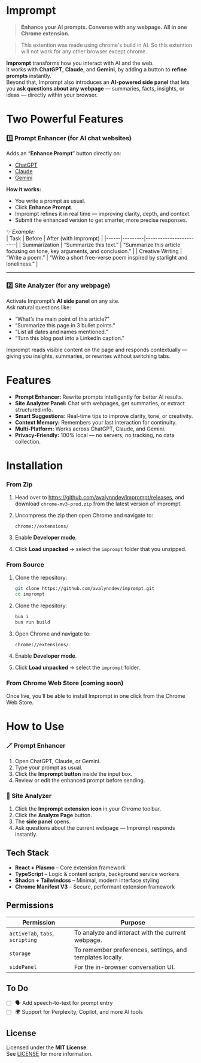 # Imprompt

> **Enhance your AI prompts. Converse with any webpage. All in one Chrome extension.**

> This extention was made using chrome's build in AI. So this extention will not work for any other browser except chrome.

**Imprompt** transforms how you interact with AI and the web.  
It works with **ChatGPT**, **Claude**, and **Gemini**, by adding a button to **refine prompts** instantly.  
Beyond that, Imprompt also introduces an **AI-powered side panel** that lets you **ask questions about any webpage** — summaries, facts, insights, or ideas — directly within your browser.

# Two Powerful Features

### 1️⃣ Prompt Enhancer (for AI chat websites)

Adds an “**Enhance Prompt**” button directly on:

- [ChatGPT](https://chat.openai.com)
- [Claude](https://claude.ai)
- [Gemini](https://gemini.google.com)

**How it works:**

- You write a prompt as usual.
- Click **Enhance Prompt**.
- Imprompt refines it in real time — improving clarity, depth, and context.
- Submit the enhanced version to get smarter, more precise responses.

✨ _Example:_  
| Task | Before | After (with Imprompt) |
|------|---------|------------------------|
| Summarization | “Summarize this text.” | “Summarize this article focusing on tone, key arguments, and conclusion.” |
| Creative Writing | “Write a poem.” | “Write a short free-verse poem inspired by starlight and loneliness.” |

---

### 2️⃣ Site Analyzer (for any webpage)

Activate Imprompt’s **AI side panel** on any site.  
Ask natural questions like:

- “What’s the main point of this article?”
- “Summarize this page in 3 bullet points.”
- “List all dates and names mentioned.”
- “Turn this blog post into a LinkedIn caption.”

Imprompt reads visible content on the page and responds contextually — giving you insights, summaries, or rewrites without switching tabs.

# Features

- **Prompt Enhancer:** Rewrite prompts intelligently for better AI results.
- **Site Analyzer Panel:** Chat with webpages, get summaries, or extract structured info.
- **Smart Suggestions:** Real-time tips to improve clarity, tone, or creativity.
- **Context Memory:** Remembers your last interaction for continuity.
- **Multi-Platform:** Works across ChatGPT, Claude, and Gemini.
- **Privacy-Friendly:** 100% local — no servers, no tracking, no data collection.

# Installation

### From Zip

1. Head over to https://github.com/avalynndev/imprompt/releases, and download `chrome-mv3-prod.zip` from the latest version of imprompt.
2. Uncompress the zip then open Chrome and navigate to:
   ```
   chrome://extensions/
   ```

2. Enable **Developer mode**.
4. Click **Load unpacked** → select the `imprompt` folder that you unzipped.

### From Source

1. Clone the repository:

   ```bash
   git clone https://github.com/avalynndev/imprompt.git
   cd imprompt
   ```

2. Clone the repository:

   ```bash
   bun i
   bun run build
   ```

3. Open Chrome and navigate to:

   ```
   chrome://extensions/
   ```

4. Enable **Developer mode**.
5. Click **Load unpacked** → select the `imprompt` folder.

### From Chrome Web Store (coming soon)

Once live, you’ll be able to install Imprompt in one click from the Chrome Web Store.

# How to Use

### 🪄 Prompt Enhancer

1. Open ChatGPT, Claude, or Gemini.
2. Type your prompt as usual.
3. Click the **Imprompt button** inside the input box.
4. Review or edit the enhanced prompt before sending.

### 🧭 Site Analyzer

1. Click the **Imprompt extension icon** in your Chrome toolbar.
2. Click the **Analyze Page** button.
3. The **side panel** opens.
4. Ask questions about the current webpage — Imprompt responds instantly.

## Tech Stack

- **React + Plasmo** – Core extension framework
- **TypeScript** – Logic & content scripts, background service workers
- **Shadcn + Tailwindcss** – Minimal, modern interface styling
- **Chrome Manifest V3** – Secure, performant extension framework

## Permissions

| Permission                       | Purpose                                                   |
| -------------------------------- | --------------------------------------------------------- |
| `activeTab`, `tabs`, `scripting` | To analyze and interact with the current webpage.         |
| `storage`                        | To remember preferences, settings, and templates locally. |
| `sidePanel`                      | For the in-browser conversation UI.                       |

## To Do

- [ ] 🗣️ Add speech-to-text for prompt entry
- [ ] 🌍 Support for Perplexity, Copilot, and more AI tools

## License

Licensed under the **MIT License**.  
See [LICENSE](LICENSE) for more information.
